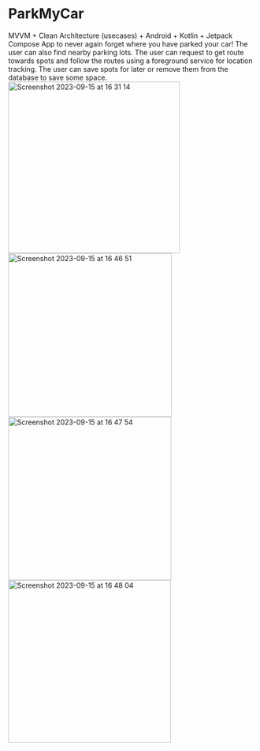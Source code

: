 # ParkMyCar
MVVM + Clean Architecture (usecases) + Android + Kotlin + Jetpack Compose App to never again forget where you have parked your car!
The user can also find nearby parking lots. 
The user can request to get route towards spots and follow the routes using a foreground service for location tracking. 
The user can save spots for later or remove them from the database to save some space.
<img width="348" alt="Screenshot 2023-09-15 at 16 31 14" src="https://github.com/ilincavultur/ParkMyCar/assets/41162207/cebe908a-09f9-41de-9953-e77ccd333ba4">
<img width="332" alt="Screenshot 2023-09-15 at 16 46 51" src="https://github.com/ilincavultur/ParkMyCar/assets/41162207/b0722448-7268-4202-bc2e-8e0206619389">
<img width="331" alt="Screenshot 2023-09-15 at 16 47 54" src="https://github.com/ilincavultur/ParkMyCar/assets/41162207/7d897855-7eff-46ec-bf2f-340c01a52c10">
<img width="330" alt="Screenshot 2023-09-15 at 16 48 04" src="https://github.com/ilincavultur/ParkMyCar/assets/41162207/be95b787-b1d3-4a20-86ad-90586915b05f">
